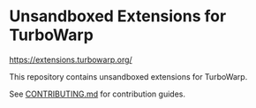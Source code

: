 # Unsandboxed Extensions for TurboWarp

https://extensions.turbowarp.org/

This repository contains unsandboxed extensions for TurboWarp.

See [CONTRIBUTING.md](CONTRIBUTING.md) for contribution guides.
